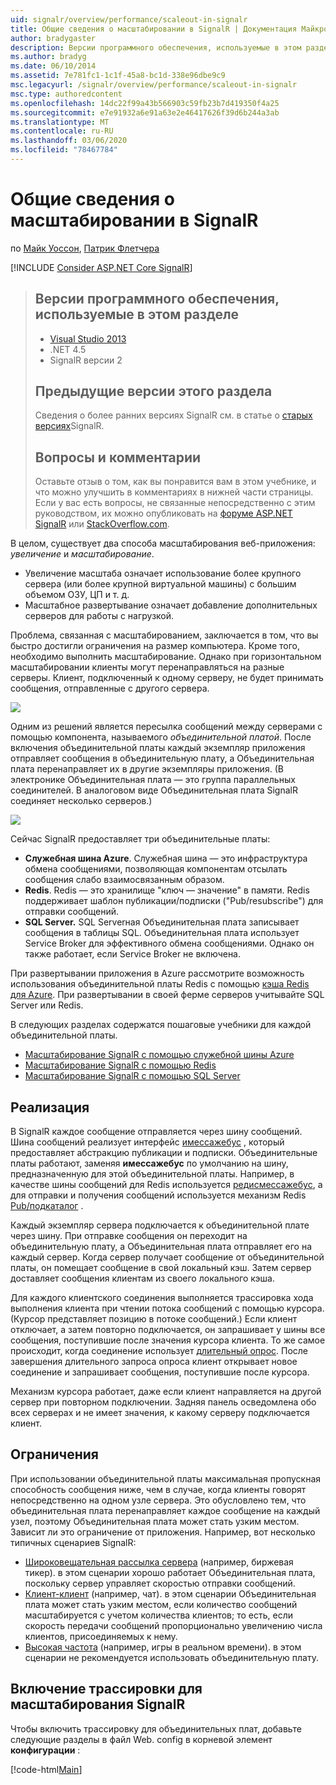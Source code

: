 ```yaml
---
uid: signalr/overview/performance/scaleout-in-signalr
title: Общие сведения о масштабировании в SignalR | Документация Майкрософт
author: bradygaster
description: Версии программного обеспечения, используемые в этом разделе, Visual Studio 2013 .NET 4,5 SignalR версии 2 в предыдущих версиях этого раздела для получения сведений о более ранних версиях...
ms.author: bradyg
ms.date: 06/10/2014
ms.assetid: 7e781fc1-1c1f-45a8-bc1d-338e96dbe9c9
msc.legacyurl: /signalr/overview/performance/scaleout-in-signalr
msc.type: authoredcontent
ms.openlocfilehash: 14dc22f99a43b566903c59fb23b7d419350f4a25
ms.sourcegitcommit: e7e91932a6e91a63e2e46417626f39d6b244a3ab
ms.translationtype: MT
ms.contentlocale: ru-RU
ms.lasthandoff: 03/06/2020
ms.locfileid: "78467784"
---
```

# <a name="introduction-to-scaleout-in-signalr"></a>Общие сведения о масштабировании в SignalR

по [Майк Уоссон](https://github.com/MikeWasson), [Патрик Флетчера](https://github.com/pfletcher)

[!INCLUDE [Consider ASP.NET Core SignalR](~/includes/signalr/signalr-version-disambiguation.md)]

> ## <a name="software-versions-used-in-this-topic"></a>Версии программного обеспечения, используемые в этом разделе
>
>
> - [Visual Studio 2013](https://my.visualstudio.com/Downloads?q=visual%20studio%202013)
> - .NET 4.5
> - SignalR версии 2
>
>
>
> ## <a name="previous-versions-of-this-topic"></a>Предыдущие версии этого раздела
>
> Сведения о более ранних версиях SignalR см. в статье о [старых версиях](../older-versions/index.md)SignalR.
>
> ## <a name="questions-and-comments"></a>Вопросы и комментарии
>
> Оставьте отзыв о том, как вы понравится вам в этом учебнике, и что можно улучшить в комментариях в нижней части страницы. Если у вас есть вопросы, не связанные непосредственно с этим руководством, их можно опубликовать на [форуме ASP.NET SignalR](https://forums.asp.net/1254.aspx/1?ASP+NET+SignalR) или [StackOverflow.com](http://stackoverflow.com/).

В целом, существует два способа масштабирования веб-приложения: *увеличение* и *масштабирование*.

- Увеличение масштаба означает использование более крупного сервера (или более крупной виртуальной машины) с большим объемом ОЗУ, ЦП и т. д.
- Масштабное развертывание означает добавление дополнительных серверов для работы с нагрузкой.

Проблема, связанная с масштабированием, заключается в том, что вы быстро достигли ограничения на размер компьютера. Кроме того, необходимо выполнить масштабирование. Однако при горизонтальном масштабировании клиенты могут перенаправляться на разные серверы. Клиент, подключенный к одному серверу, не будет принимать сообщения, отправленные с другого сервера.

![](scaleout-in-signalr/_static/image1.png)

Одним из решений является пересылка сообщений между серверами с помощью компонента, называемого *объединительной платой*. После включения объединительной платы каждый экземпляр приложения отправляет сообщения в объединительную плату, а Объединительная плата перенаправляет их в другие экземпляры приложения. (В электронике Объединительная плата — это группа параллельных соединителей. В аналоговом виде Объединительная плата SignalR соединяет несколько серверов.)

![](scaleout-in-signalr/_static/image2.png)

Сейчас SignalR предоставляет три объединительные платы:

- **Служебная шина Azure**. Служебная шина — это инфраструктура обмена сообщениями, позволяющая компонентам отсылать сообщения слабо взаимосвязанным образом.
- **Redis**. Redis — это хранилище "ключ — значение" в памяти. Redis поддерживает шаблон публикации/подписки ("Pub/resubscribe") для отправки сообщений.
- **SQL Server.** SQL Serverная Объединительная плата записывает сообщения в таблицы SQL. Объединительная плата использует Service Broker для эффективного обмена сообщениями. Однако он также работает, если Service Broker не включена.

При развертывании приложения в Azure рассмотрите возможность использования объединительной платы Redis с помощью [кэша Redis для Azure](https://azure.microsoft.com/services/cache/). При развертывании в своей ферме серверов учитывайте SQL Server или Redis.

В следующих разделах содержатся пошаговые учебники для каждой объединительной платы.

- [Масштабирование SignalR с помощью служебной шины Azure](scaleout-with-windows-azure-service-bus.md)
- [Масштабирование SignalR с помощью Redis](scaleout-with-redis.md)
- [Масштабирование SignalR с помощью SQL Server](scaleout-with-sql-server.md)

## <a name="implementation"></a>Реализация

В SignalR каждое сообщение отправляется через шину сообщений. Шина сообщений реализует интерфейс [имессажебус](https://msdn.microsoft.com/library/microsoft.aspnet.signalr.messaging.imessagebus(v=vs.100).aspx) , который предоставляет абстракцию публикации и подписки. Объединительные платы работают, заменяя **имессажебус** по умолчанию на шину, предназначенную для этой объединительной платы. Например, в качестве шины сообщений для Redis используется [редисмессажебус](https://msdn.microsoft.com/library/microsoft.aspnet.signalr.redis.redismessagebus(v=vs.100).aspx), а для отправки и получения сообщений используется механизм Redis [Pub/подкаталог](http://redis.io/topics/pubsub) .

Каждый экземпляр сервера подключается к объединительной плате через шину. При отправке сообщения он переходит на объединительную плату, а Объединительная плата отправляет его на каждый сервер. Когда сервер получает сообщение от объединительной платы, он помещает сообщение в свой локальный кэш. Затем сервер доставляет сообщения клиентам из своего локального кэша.

Для каждого клиентского соединения выполняется трассировка хода выполнения клиента при чтении потока сообщений с помощью курсора. (Курсор представляет позицию в потоке сообщений.) Если клиент отключает, а затем повторно подключается, он запрашивает у шины все сообщения, поступившие после значения курсора клиента. То же самое происходит, когда соединение использует [длительный опрос](../getting-started/introduction-to-signalr.md#transports). После завершения длительного запроса опроса клиент открывает новое соединение и запрашивает сообщения, поступившие после курсора.

Механизм курсора работает, даже если клиент направляется на другой сервер при повторном подключении. Задняя панель осведомлена обо всех серверах и не имеет значения, к какому серверу подключается клиент.

## <a name="limitations"></a>Ограничения

При использовании объединительной платы максимальная пропускная способность сообщения ниже, чем в случае, когда клиенты говорят непосредственно на одном узле сервера. Это обусловлено тем, что объединительная плата перенаправляет каждое сообщение на каждый узел, поэтому Объединительная плата может стать узким местом. Зависит ли это ограничение от приложения. Например, вот несколько типичных сценариев SignalR:

- [Широковещательная рассылка сервера](../getting-started/tutorial-server-broadcast-with-signalr.md) (например, биржевая тикер). в этом сценарии хорошо работает Объединительная плата, поскольку сервер управляет скоростью отправки сообщений.
- [Клиент-клиент](../getting-started/tutorial-getting-started-with-signalr.md) (например, чат). в этом сценарии Объединительная плата может стать узким местом, если количество сообщений масштабируется с учетом количества клиентов; то есть, если скорость передачи сообщений пропорционально увеличению числа клиентов, присоединяемых к нему.
- [Высокая частота](../getting-started/tutorial-high-frequency-realtime-with-signalr.md) (например, игры в реальном времени). в этом сценарии не рекомендуется использовать объединительную плату.

## <a name="enabling-tracing-for-signalr-scaleout"></a>Включение трассировки для масштабирования SignalR

Чтобы включить трассировку для объединительных плат, добавьте следующие разделы в файл Web. config в корневой элемент **конфигурации** :

[!code-html[Main](scaleout-in-signalr/samples/sample1.html)]
